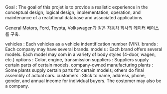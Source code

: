 Goal : The goal of this projet is to provide a realistic experience in the conceptual design, logical design, implementation, operation, and maintenance of a realational database and associated applications.

General Motors, Ford, Toyota, Volkswagen과 같은 자동차 회사의 데이터 베이스를 구축.

vehicles	: Each vehicles as a vehicle indentification number (VIN).
brands		: Each company may have several brands.
models		: Each brand offers several models. Each model may com in a variety of body styles (4-door, wagen, etc.)
options		: Color, engine, transmission
suppliers	: Suppliers supply certain parts of certain models.
company-owned manufacturing plants	: Some plants supply certain parts for certain models; others do final assembly of actual cars.
customers	: Stick to name, address, phone, gender, and annual income for individual buyers. The costomer may also be a company.
